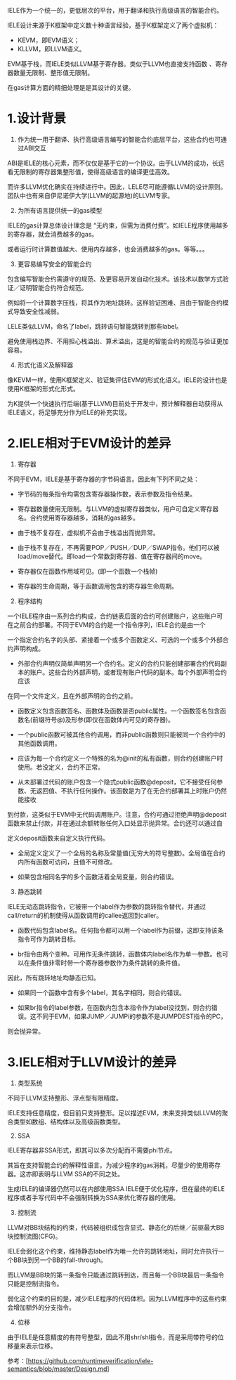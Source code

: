 IELE作为一个统一的，更低层次的平台，用于翻译和执行高级语言的智能合约。

IELE设计来源于K框架中定义数十种语言经验，基于K框架定义了两个虚拟机：

-  KEVM，即EVM语义；
-  KLLVM，即LLVM语义。

EVM基于栈，而IELE类似LLVM基于寄存器。类似于LLVM也直接支持函数  、寄存器数量无限制、整形值无限制。

在gas计算方面的精细处理是是其设计的关键。

#  1.设计背景

1.  作为统一用于翻译、执行高级语言编写的智能合约底层平台，这些合约也可通过ABI交互

ABI是IELE的核心元素，而不仅仅是基于它的一个协议。由于LLVM的成功，长远看无限制的寄存器集整形值，使得高级语言的编译更佳高效。

而许多LLVM优化确实在持续进行中。因此，LELE尽可能遵循LLVM的设计原则。团队中也有来自伊尼诺伊大学(LLVM的起源地)的LLVM专家。

2.  为所有语言提供统一的gas模型

IELE的gas计算总体设计理念是 “无约束，但需为消费付费”。如IELE程序使用越多的寄存器，就会消费越多的gas。

或者运行时计算数值越大、使用内存越多，也会消费越多的gas。等等。。。

3.  更容易编写安全的智能合约

包含编写智能合约需遵守的规范、及更容易开发自动化技术。该技术以数学方式验证／证明智能合约符合规范。

例如将一个计算数字压栈，将其作为地址跳转。这样验证困难、且由于智能合约模式导致安全性减弱。

LELE类似LLVM，命名了label，跳转语句智能跳转到那些label。

避免使用栈边界、不用担心栈溢出、算术溢出，这是的智能合约的规范与验证更加容易。

4.  形式化语义及解释器

像KEVM一样，使用K框架定义、验证集评估EVM的形式化语义。IELE的设计也是使用K框架的形式化形式。

为K提供一个快速执行后端(基于LLVM)目前处于开发中，预计解释器自动获得从IELE语义，将足够充分作为IELE的补充实现。

#  2.IELE相对于EVM设计的差异

1.  寄存器

不同于EVM，IELE是基于寄存器的字节码语言。因此有下列不同之处：

-  字节码的每条指令均需包含寄存器操作数，表示参数及指令结果。

-  寄存器数量使用无限制。与LLVM的虚拟寄存器类似，用户可自定义寄存器名。合约使用寄存器越多，消耗的gas越多。

-  由于栈不复存在，虚拟机不会由于栈溢出而抛异常。

-  由于栈不复存在，不再需要POP／PUSH／DUP／SWAP指令。他们可以被load/move替代。即load一个常数到寄存器、值在寄存器间的move。

-  寄存器仅在函数作用域可见。(即一个函数一个栈帧)

-  寄存器的生命周期，等于函数调用包含的寄存器生命周期。

2.  程序结构

一个IELE程序由一系列合约构成，合约链表后面的合约可创建账户，这些账户可在之前合约部署。不同于EVM的合约是一个指令序列，IELE合约是由一个

一个指定合约名字的头部、紧接着一个或多个函数定义、可选的一个或多个外部合约声明构成。

-  外部合约声明仅简单声明另一个合约名。定义的合约只能创建部署合约代码副本的账户。这些合约外部声明，或者现有账户代码的副本。每个外部声明合约应该

在同一个文件定义，且在外部声明的合约之前。

-  函数定义包含函数签名、函数体及函数是否public属性。一个函数签名包含函数名(前缀符号@)及形参(即仅在函数体内可见的寄存器)。

-  一个public函数可被其他合约调用，而非public函数则只能被同一个合约中的其他函数调用。

-  应该为每一个合约定义一个特殊的名为@init的私有函数，则合约创建账户时使用。若没定义，合约不正常。

-  从未部署过代码的账户包含一个隐式public函数@deposit，它不接受任何参数、无返回值、不执行任何操作。该函数是为了在无合约部署其上时账户仍然能接收

到付款，这类似于EVM中无代码调用账户。注意，合约可通过拒绝声明@deposit函数来禁止付款，并在通过余额转账任何入口处显示抛异常。合约还可以通过自

定义deposit函数来自定义执行代码。

-  全局定义定义了一个全局的名称及常量值(无穷大的符号整数)。全局值在合约内所有函数可访问，且值不可修改。

-  如果包含相同名字的多个函数活着全局变量，则合约错误。

3.  静态跳转

IELE无动态跳转指令，它被带一个label作为参数的跳转指令替代，并通过call/return的机制使得从函数调用的callee返回到caller。

-  函数代码包含label名。任何指令都可以用一个label作为前缀，这即支持该条指令可作为跳转目标。

-  br指令由两个变种。可用作无条件跳转，函数体内label名作为单一参数。也可以在条件值非零时带一个寄存器参数作为条件跳转的条件值。

因此，所有跳转地址均静态已知。

-  如果同一个函数中含有多个label，其名字相同，则合约错误。

-  如果br指令的label参数，在函数内包含本指令作为label没找到，则合约错误。这不同于EVM，如果JUMP／JUMPi的参数不是JUMPDEST指令的PC，

则会抛异常。

#  3.IELE相对于LLVM设计的差异

1.   类型系统

不同于LLVM支持整形、浮点型有限精度。

IELE支持任意精度，但目前只支持整形。足以描述EVM，未来支持类似LLVM的聚合类型如数组、结构体以及高级函数类型。

2.  SSA

IELE寄存器非SSA形式，即其可以多次分配而不需要phi节点。

其旨在支持智能合约的解释性语言。为减少程序的gas消耗，尽量少的使用寄存器。这亦即表明与LLVM  SSA的不同之处。

生成IELE的编译器仍然可以在内部使用SSA IELE便于优化程序，但在最终的IELE程序或者手写代码中不会强制转换为SSA来优化寄存器的使用。

3.  控制流

LLVM对BB块结构的约束，代码被组织成包含显式、静态化的后继／前驱最大BB块控制流图(CFG)。

IELE会弱化这个约束，维持静态label作为唯一允许的跳转地址，同时允许执行一个BB块到另一个BB的fall-through。

而LLVM是BB块的第一条指令只能通过跳转到达，而且每一个BB块最后一条指令只能是控制流指令。

弱化这个约束的目的是，减少IELE程序的代码体积。因为LLVM程序中的这些约束会增加额外的分支指令。

4.  位移

由于IELE是任意精度的有符号整型，因此不用shr/shl指令，而是采用带符号的位移量来表示位移。


参考：[https://github.com/runtimeverification/iele-semantics/blob/master/Design.md]

